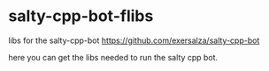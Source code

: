 # salty-cpp-bot-flibs
libs for the salty-cpp-bot https://github.com/exersalza/salty-cpp-bot

here you can get the libs needed to run the salty cpp bot.
